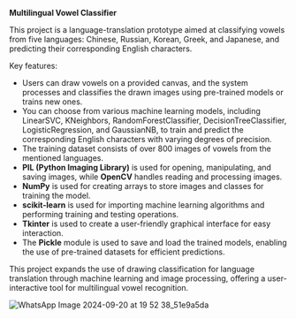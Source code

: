 **Multilingual Vowel Classifier**

This project is a language-translation prototype aimed at classifying vowels from five languages: Chinese, Russian, Korean, Greek, and Japanese, and predicting their corresponding English characters.

Key features:
- Users can draw vowels on a provided canvas, and the system processes and classifies the drawn images using pre-trained models or trains new ones.
- You can choose from various machine learning models, including LinearSVC, KNeighbors, RandomForestClassifier, DecisionTreeClassifier, LogisticRegression, and GaussianNB, to train and predict the corresponding English characters with varying degrees of precision.
- The training dataset consists of over 800 images of vowels from the mentioned languages.
- **PIL (Python Imaging Library)** is used for opening, manipulating, and saving images, while **OpenCV** handles reading and processing images.
- **NumPy** is used for creating arrays to store images and classes for training the model.
- **scikit-learn** is used for importing machine learning algorithms and performing training and testing operations.
- **Tkinter** is used to create a user-friendly graphical interface for easy interaction.
- The **Pickle** module is used to save and load the trained models, enabling the use of pre-trained datasets for efficient predictions.

This project expands the use of drawing classification for language translation through machine learning and image processing, offering a user-interactive tool for multilingual vowel recognition.

![WhatsApp Image 2024-09-20 at 19 52 38_51e9a5da](https://github.com/user-attachments/assets/7e4991f5-24ef-443c-9076-c0aa14eb28d2)

